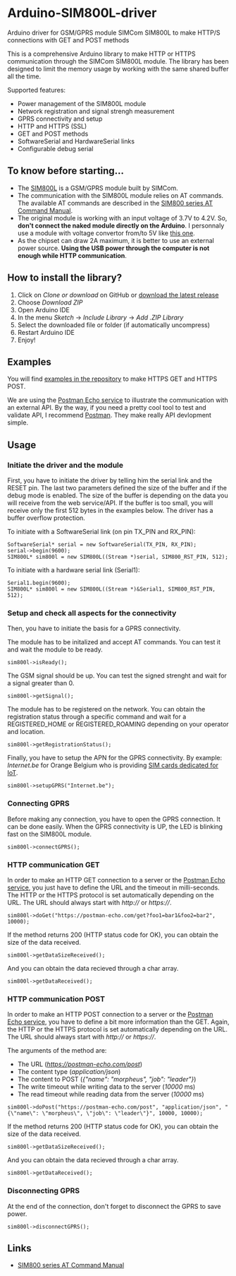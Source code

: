 # Arduino-SIM800L-driver
Arduino driver for GSM/GPRS module SIMCom SIM800L to make HTTP/S connections with GET and POST methods

This is a comprehensive Arduino library to make HTTP or HTTPS communication through the SIMCom SIM800L module. The library has been designed to limit the memory usage by working with the same shared buffer all the time.

Supported features:
 * Power management of the SIM800L module
 * Network registration and signal strengh measurement
 * GPRS connectivity and setup
 * HTTP and HTTPS (SSL)
 * GET and POST methods
 * SoftwareSerial and HardwareSerial links
 * Configurable debug serial

## To know before starting...
 * The [SIM800L](https://simcom.ee/modules/gsm-gprs/sim800/) is a GSM/GPRS module built by SIMCom.
 * The communication with the SIM800L module relies on AT commands. The available AT commands are described in the [SIM800 series AT Command Manual](datasheet/SIM800%20Series_AT%20Command%20Manual_V1.09.pdf).
 * The original module is working with an input voltage of 3.7V to 4.2V. So, __don't connect the naked module directly on the Arduino__. I personnaly use a module with voltage convertor from/to 5V like [this one](https://www.amazon.fr/dp/B073TF2QKL).
 * As the chipset can draw 2A maximum, it is better to use an external power source. __Using the USB power through the computer is not enough while HTTP communication__.

## How to install the library?
 1. Click on *Clone or download* on GitHub or [download the latest release](https://github.com/ostaquet/Arduino-SIM800L-driver/releases)
 2. Choose *Download ZIP*
 3. Open Arduino IDE
 4. In the menu *Sketch* -> *Include Library* -> *Add .ZIP Library*
 5. Select the downloaded file or folder (if automatically uncompress)
 6. Restart Arduino IDE
 7. Enjoy!

## Examples
You will find [examples in the repository](https://github.com/ostaquet/Arduino-SIM800L-driver/tree/master/examples) to make HTTPS GET and HTTPS POST.

We are using the [Postman Echo service](https://docs.postman-echo.com) to illustrate the communication with an external API. By the way, if you need a pretty cool tool to test and validate API, I recommend [Postman](https://www.getpostman.com). They make really API devlopment simple.

## Usage

### Initiate the driver and the module
First, you have to initiate the driver by telling him the serial link and the RESET pin. The last two parameters defined the size of the buffer and if the debug mode is enabled.
The size of the buffer is depending on the data you will receive from the web service/API. If the buffer is too small, you will receive only the first 512 bytes in the examples below. The driver has a buffer overflow protection.

To initiate with a SoftwareSerial link (on pin TX_PIN and RX_PIN):
```
SoftwareSerial* serial = new SoftwareSerial(TX_PIN, RX_PIN);
serial->begin(9600);
SIM800L* sim800l = new SIM800L((Stream *)serial, SIM800_RST_PIN, 512);
```

To initiate with a hardware serial link (Serial1):
```
Serial1.begin(9600);
SIM800L* sim800l = new SIM800L((Stream *)&Serial1, SIM800_RST_PIN, 512);
```

### Setup and check all aspects for the connectivity
Then, you have to initiate the basis for a GPRS connectivity.

The module has to be initalized and accept AT commands. You can test it and wait the module to be ready.
```
sim800l->isReady();
```
The GSM signal should be up. You can test the signed strenght and wait for a signal greater than 0.
```
sim800l->getSignal();
```

The module has to be registered on the network. You can obtain the registration status through a specific command and wait for a REGISTERED_HOME or REGISTERED_ROAMING depending on your operator and location.
```
sim800l->getRegistrationStatus();
```

Finally, you have to setup the APN for the GPRS connectivity. By example: *Internet.be* for Orange Belgium who is providing [SIM cards dedicated for IoT](https://orange-iotshop.allthingstalk.com).
```
sim800l->setupGPRS("Internet.be");
```

### Connecting GPRS
Before making any connection, you have to open the GPRS connection. It can be done easily. When the GPRS connectivity is UP, the LED is blinking fast on the SIM800L module.
```
sim800l->connectGPRS();
```

### HTTP communication GET
In order to make an HTTP GET connection to a server or the [Postman Echo service](https://docs.postman-echo.com), you just have to define the URL and the timeout in milli-seconds. The HTTP or the HTTPS protocol is set automatically depending on the URL. The URL should always start with *http://* or *https://*.
```
sim800l->doGet("https://postman-echo.com/get?foo1=bar1&foo2=bar2", 10000);
```
If the method returns 200 (HTTP status code for OK), you can obtain the size of the data received.
```
sim800l->getDataSizeReceived();
```
And you can obtain the data recieved through a char array.
```
sim800l->getDataReceived();
```

### HTTP communication POST
In order to make an HTTP POST connection to a server or the [Postman Echo service](https://docs.postman-echo.com), you have to define a bit more information than the GET. Again, the HTTP or the HTTPS protocol is set automatically depending on the URL. The URL should always start with *http://* or *https://*.

The arguments of the method are:
 * The URL (*https://postman-echo.com/post*)
 * The content type (*application/json*)
 * The content to POST (*{"name": "morpheus", "job": "leader"}*)
 * The write timeout while writing data to the server (*10000* ms)
 * The read timeout while reading data from the server (*10000* ms)
```
sim800l->doPost("https://postman-echo.com/post", "application/json", "{\"name\": \"morpheus\", \"job\": \"leader\"}", 10000, 10000);
```
If the method returns 200 (HTTP status code for OK), you can obtain the size of the data received.
```
sim800l->getDataSizeReceived();
```
And you can obtain the data recieved through a char array. 
```
sim800l->getDataReceived();
```
### Disconnecting GPRS
At the end of the connection, don't forget to disconnect the GPRS to save power.
```
sim800l->disconnectGPRS();
```

## Links
 * [SIM800 series AT Command Manual](datasheet/SIM800%20Series_AT%20Command%20Manual_V1.09.pdf)

